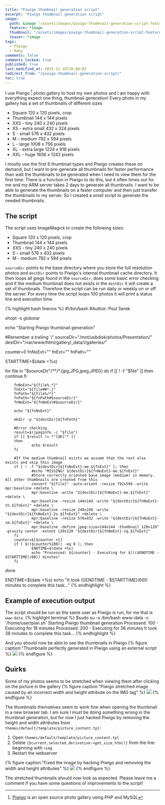 ```yaml
---
title: "Piwigo thumbnail generation script"
excerpt: "Piwigo thumbnail generation script"
image:
  path: &image "/assets/images/piwigo-thumbnail-generation-script-feature.png"
  feature: *image
  thumbnail: "/assets/images/piwigo-thumbnail-generation-script-feature-th.png"
  teaser: *image
tags:
  - Piwigo
  - Ruby
comments: false
comments_locked: true
published: true
last_modified_at: 2015-11-10T20:08:02
redirect_from: "/piwigo-thumbnail-generation-script/"
toc: true
---
```

[^piwigo]: [Piwigo](http://piwigo.org) is an open source photo gallery using PHP and MySQL

I use Piwigo [^piwigo] photo gallery to host my own photos and I am happy with everything expect one thing, thumbnail generation! Every photo in my gallery has a set of thumbnails of different sizes

* Square 120 x 120 pixels, crop
* Thumbnail 144 x 144 pixels
* XXS - tiny 240 x 240 pixels
* XS - extra small 432 x 324 pixels
* S - small 576 x 432 pixels
* M - medium 792 x 594 pixels
* L - large 1008 x 756 pixels
* XL - extra large 1224 x 918 pixels
* XXL - huge 1656 x 1242 pixels

I mostly use the first 6 thumbnail types and Piwigo creates these on demand, but I want to pre-generate all thumbnails for faster performance than wait the thumbnails to be generated when I need to view them for the first time. There is a function in Piwigo to do this, but it often times out for me and my ARM server takes 2 days to generate all thumbnails. I want to be able to generate the thumbnails on a faster computer and then just transfer the thumbnails to my server. So I created a small script to generate the needed thumbnails.

## The script
The script uses ImageMagick to create the following sizes:

* Square 120 x 120 pixels, crop
* Thumbnail 144 x 144 pixels
* XXS - tiny 240 x 240 pixels
* S - small 576 x 432 pixels
* M - medium 792 x 594 pixels

`sourceDir` points to the base directory where you store the full resolution photos and `destDir` points to Piwigo's internal thumbnail cache directory. It then loops all jpegs found in the `sourceDir`, does some basic error checking and if the medium thumbnail does not exists in the `destDir` it will create a set of thumbnails. Therefore the script can be run daily or weekly on or off the server. For every time the script loops 100 photos it will print a status line and execution time.

{% highlight bash linenos %}
#!/bin/bash
#Author: Poul Serek

shopt -s globstar

echo "Starting Piwigo thumbnail generation"

#Remember a trailing '/'
sourceDir="/mnt/usbdisk/photos/Presentation/"
destDir="/var/www/html/gallery/_data/i/galleries/"

counter=0
fnNoExt=""
fnExt=""
fnPath=""

STARTTIME=$(date +%s)

for file in "$sourceDir"/**/*.{jpg,JPG,jpeg,JPEG}
do
        if [[ ! -f "$file" ]]
        then
                continue
        fi

        fnNoExt="${file%.*}"
        fnExt="${file##*.}"
        fnPath="${file%/*}"
        fnPath="${fnPath#$sourceDir}"
        fnNoExt="${fnNoExt#$sourceDir}"

        echo "${fnNoExt}"

        mkdir -p "${destDir}${fnPath}"

        #Error checking
        result=$(jpeginfo -c "$file")
        if [[ $result != *"[OK]"* ]]
        then
                echo $result
        fi

        #If the medium thumbnail exists we assume that the rest also exists and skip this image
        if [ ! -f "${destDir}${fnNoExt}-me.${fnExt}" ]; then
                #echo "MISSING! ${destDir}${fnNoExt}-me.${fnExt}"
                #Store correctly oriented base image (medium) in memory. All other thumbnails are created from this
                convert "${file}" -auto-orient -resize 792x594 -write mpr:baseline +delete \
                mpr:baseline -write "${destDir}${fnNoExt}-me.${fnExt}" +delete \
                mpr:baseline -resize 144x144 -write "${destDir}${fnNoExt}-th.${fnExt}" +delete \
                mpr:baseline -resize 240x240 -write "${destDir}${fnNoExt}-2s.${fnExt}" +delete \
                mpr:baseline -resize 576x432 -write "${destDir}${fnNoExt}-sm.${fnExt}" +delete \
                mpr:baseline -define jpeg:size=144x144 -thumbnail 120x120^ -gravity center -extent 120x120 "${destDir}${fnNoExt}-sq.${fnExt}"
        fi
        counter=$[$counter +1]
        if [ $(($counter%100)) -eq 0 ]; then
                ENDTIME=$(date +%s)
                echo "Processed: ${counter} - Executing for $((($ENDTIME - $STARTTIME)/60)) minutes"
        fi
done

ENDTIME=$(date +%s)
echo "It took $((($ENDTIME - $STARTTIME)/60)) minutes to complete this task..."
{% endhighlight %}

## Example of execution output
The script should be run as the same user as Piwigo is run, for me that is `www-data`.
{% highlight terminal %}
$sudo su -s /bin/bash www-data -c '/home/user/piwi.sh'
Starting Piwigo thumbnail generation
Processed: 100 - Executing for 18 minutes
Processed: 200 - Executing for 36 minutes
It took 38 minutes to complete this task...
{% endhighlight %}

And you should now be able to see the thumbnails in Piwigo
{% figure caption:"Thumbnails perfectly generated in Piwigo using an external script %}
![](/assets/images/piwigo-thumbnail-generation-script-example.png)
{% endfigure %}

## Quirks
Some of my photos seems to be stretched when viewing them after clicking on the picture in the gallery
{% figure caption:"Piwigo stretched image caused by an incorrect width and height attribute on the IMG tag" %}
![](/assets/images/piwigo-thumbnail-generation-script-Piwigo_strected_image.png)
{% endfigure %}

The thumbnails themselves seem to work fine when opening the thumbnail in a new browser tab. I am sure I must be doing something wrong in the thumbnail generation, but for now I just hacked Piwigo by removing the height and width attributes from `themes/default/template/picture_content.tpl`:

1. Open `themes/default/template/picture_content.tpl`
2. Delete `{$current.selected_derivative->get_size_htm()}` from the line beginning with `<img`
3. Restart the webserver

{% figure caption:"Fixed the image by hacking Piwigo and removing the width and height attributes" %}
![](/assets/images/piwigo-thumbnail-generation-script-Piwigo_fixed_image.png)
{% endfigure %}

The stretched thumbnails should now look as expected. Please leave me a comment if you have some questions of improvements to the script!
